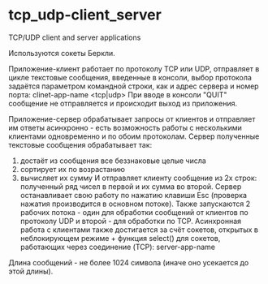 # tcp_udp-client_server
TCP/UDP client and server applications

Используются сокеты Беркли.

Приложение-клиент работает по протоколу TCP или UDP,
отправляет в цикле текстовые сообщения, введенные в консоли,
выбор протокола задаётся параметром командной строки,
как и адрес сервера и номер порта:
clinet-app-name <host-address> <port> <tcp|udp>
При вводе в консоли "QUIT" сообщение не отправляется
и происходит выход из приложения.
  
Приложение-сервер обрабатывает запросы от клиентов и
отправляет им ответы асинхронно - есть возможность работы
с несколькими клиентами одновременно и по обоим протоколам.
Сервер полученные текстовые сообщения обрабатывает так:
1. достаёт из сообщения все беззнаковые целые числа
2. сортирует их по возрастанию
3. вычисляет их сумму
И отправляет клиенту сообщение из 2х строк:
полученный ряд чисел в первой и их сумма во второй.
Сервер останавливает свою работу по нажатию клавиши Esc
(проверка нажатия производится в основном потоке). Также
запускаются 2 рабочих потока - один для обработки сообщений
от клиентов по протоколу UDP и второй - для обработки по TCP.
Асинхронная работа с клиентами также достигается за счёт
сокетов, открытых в неблокирующем режиме + функция select()
для сокетов, работающих через соединение (TCP):
server-app-name <port-udp> <port-tcp>

Длина сообщений - не более 1024 символа (иначе оно усекается
до этой длины).

